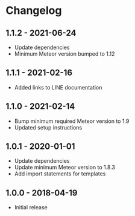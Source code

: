 # Changelog

## 1.1.2 - 2021-06-24
* Update dependencies
* Minimum Meteor version bumped to 1.12

## 1.1.1 - 2021-02-16
* Added links to LINE documentation

## 1.1.0 - 2021-02-14
* Bump minimum required Meteor version to 1.9
* Updated setup instructions

## 1.0.1 - 2020-01-01
* Update dependencies
* Update minimum Meteor version to 1.8.3
* Add import statements for templates

## 1.0.0 - 2018-04-19
* Initial release 
